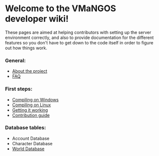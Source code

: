 # Welcome to the VMaNGOS developer wiki!

These pages are aimed at helping contributors with setting up the server environment correctly, and also to provide documentation for the different features so you don't have to get down to the code itself in order to figure out how things work.

### General:
* [About the project](https://github.com/vmangos/wiki/wiki/About-the-project)
* [FAQ](https://github.com/vmangos/wiki/wiki/Frequently-Asked-Questions)


### First steps:
* [Compiling on Windows](https://github.com/vmangos/wiki/wiki/Compiling-on-Windows)
* [Compiling on Linux](https://github.com/vmangos/wiki/wiki/Compiling-on-Linux)
* [Getting it working](https://github.com/vmangos/wiki/wiki/Getting-it-working)
* [Contribution guide](https://github.com/vmangos/wiki/wiki/Contribution-guide)


### Database tables:
* Account Database
* Character Database
* [World Database](https://github.com/vmangos/wiki/wiki/World-Database)
